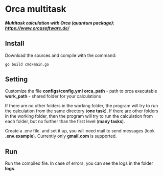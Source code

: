 # Orca multitask
##### Multitask calculation with Orca (quantum package): https://www.orcasoftware.de/

## Install
Download the sources and compile with the command:
```
go build cmd/main.go
```
## Setting
Customize the file **configs/config.yml**
**orca_path** - path to orca executable
**work_path** - shared folder for your calculations

If there are no other folders in the working folder, the program will try to run the calculation from the same directory (**one task**). If there are other folders in the working folder, then the program will try to run the calculation from each folder, but no further than the first level (**many tasks**).

Create a .env file. and set it up, you will need mail to send messages (look **.env.example**). Currently only **gmail.com** is supported.

## Run

Run the compiled file. In case of errors, you can see the logs in the folder **logs**.
